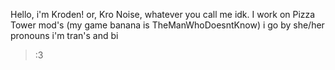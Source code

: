 Hello, i'm Kroden! or, Kro Noise, whatever you call me idk.
I work on Pizza Tower mod's (my game banana is TheManWhoDoesntKnow)
i go by she/her pronouns
i'm tran's and bi
>:3
